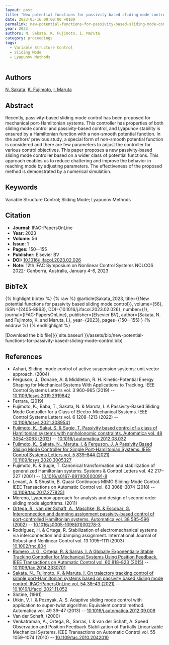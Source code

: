```yaml
---
layout: post
title: "New potential functions for passivity based sliding mode control"
date: 2023-03-16 00:00:00 +0100
permalink: new-potential-functions-for-passivity-based-sliding-mode-control
year: 2023
authors: N. Sakata, K. Fujimoto, I. Maruta
category: proceedings
tags:
  - Variable Structure Control
  - Sliding Mode
  - Lyapunov Methods
---
```

 
## Authors
[N. Sakata](authors/naoki-sakata), [K. Fujimoto](authors/kenji-fujimoto), [I. Maruta](authors/ichiro-maruta)
 
## Abstract
Recently, passivity-based sliding mode control has been proposed for mechanical port-Hamiltonian systems. This controller has properties of both sliding mode control and passivity-based control, and Lyapunov stability is ensured by a Hamiltonian function with a non-smooth potential function. In the authors’ previous study, a special form of non-smooth potential function is considered and there are few parameters to adjust the controller for various control objectives. This paper proposes a new passivity-based sliding mode controller based on a wider class of potential functions. This approach enables us to reduce chattering and improve the behavior in reaching mode by adjusting parameters. The effectiveness of the proposed method is demonstrated by a numerical simulation.
 
## Keywords
Variable Structure Control; Sliding Mode; Lyapunov Methods
 
## Citation
- **Journal:** IFAC-PapersOnLine
- **Year:** 2023
- **Volume:** 56
- **Issue:** 1
- **Pages:** 150--155
- **Publisher:** Elsevier BV
- **DOI:** [10.1016/j.ifacol.2023.02.026](https://doi.org/10.1016/j.ifacol.2023.02.026)
- **Note:** 12th IFAC Symposium on Nonlinear Control Systems NOLCOS 2022- Canberra, Australia, January 4-6, 2023
 
## BibTeX
{% highlight bibtex %}
{% raw %}
@article{Sakata_2023,
  title={{New potential functions for passivity based sliding mode control}},
  volume={56},
  ISSN={2405-8963},
  DOI={10.1016/j.ifacol.2023.02.026},
  number={1},
  journal={IFAC-PapersOnLine},
  publisher={Elsevier BV},
  author={Sakata, N. and Fujimoto, K. and Maruta, I.},
  year={2023},
  pages={150--155}
}
{% endraw %}
{% endhighlight %}
 
[Download the bib file]({{ site.baseurl }}/assets/bib/new-potential-functions-for-passivity-based-sliding-mode-control.bib)
 
## References
- Ashari, Sliding-mode control of active suspension systems: unit vector approach. (2004)
- Ferguson, J., Donaire, A. & Middleton, R. H. Kinetic-Potential Energy Shaping for Mechanical Systems With Applications to Tracking. IEEE Control Systems Letters vol. 3 960–965 (2019) -- [10.1109/lcsys.2019.2919842](https://doi.org/10.1109/lcsys.2019.2919842)
- Ferrara, (2019)
- Fujimoto, K., Baba, T., Sakata, N. & Maruta, I. A Passivity-Based Sliding Mode Controller for a Class of Electro-Mechanical Systems. IEEE Control Systems Letters vol. 6 1208–1213 (2022) -- [10.1109/lcsys.2021.3089541](https://doi.org/10.1109/lcsys.2021.3089541)
- [Fujimoto, K., Sakai, S. & Sugie, T. Passivity based control of a class of Hamiltonian systems with nonholonomic constraints. Automatica vol. 48 3054–3063 (2012)](passivity-based-control-of-a-class-of-hamiltonian-systems-with-nonholonomic-constraints) -- [10.1016/j.automatica.2012.08.032](https://doi.org/10.1016/j.automatica.2012.08.032)
- [Fujimoto, K., Sakata, N., Maruta, I. & Ferguson, J. A Passivity Based Sliding Mode Controller for Simple Port-Hamiltonian Systems. IEEE Control Systems Letters vol. 5 839–844 (2021)](a-passivity-based-sliding-mode-controller-for-simple-port-hamiltonian-systems) -- [10.1109/lcsys.2020.3005327](https://doi.org/10.1109/lcsys.2020.3005327)
- Fujimoto, K. & Sugie, T. Canonical transformation and stabilization of generalized Hamiltonian systems. Systems &amp; Control Letters vol. 42 217–227 (2001) -- [10.1016/s0167-6911(00)00091-8](https://doi.org/10.1016/s0167-6911(00)00091-8)
- Levant, A. & Shustin, B. Quasi-Continuous MIMO Sliding-Mode Control. IEEE Transactions on Automatic Control vol. 63 3068–3074 (2018) -- [10.1109/tac.2017.2778251](https://doi.org/10.1109/tac.2017.2778251)
- Moreno, Lyapunov approach for analysis and design of second order sliding mode algorithms. (2011)
- [Ortega, R., van der Schaft, A., Maschke, B. & Escobar, G. Interconnection and damping assignment passivity-based control of port-controlled Hamiltonian systems. Automatica vol. 38 585–596 (2002)](interconnection-and-damping-assignment-passivity-based-control-of-port-controlled-hamiltonian-systems) -- [10.1016/s0005-1098(01)00278-3](https://doi.org/10.1016/s0005-1098(01)00278-3)
- Rodríguez, H. & Ortega, R. Stabilization of electromechanical systems via interconnection and damping assignment. International Journal of Robust and Nonlinear Control vol. 13 1095–1111 (2003) -- [10.1002/rnc.804](https://doi.org/10.1002/rnc.804)
- [Romero, J. G., Ortega, R. & Sarras, I. A Globally Exponentially Stable Tracking Controller for Mechanical Systems Using Position Feedback. IEEE Transactions on Automatic Control vol. 60 818–823 (2015)](a-globally-exponentially-stable-tracking-controller-for-mechanical-systems-using-position-feedback) -- [10.1109/tac.2014.2330701](https://doi.org/10.1109/tac.2014.2330701)
- [Sakata, N., Fujimoto, K. & Maruta, I. On trajectory tracking control of simple port-Hamiltonian systems based on passivity based sliding mode control. IFAC-PapersOnLine vol. 54 38–43 (2021)](on-trajectory-tracking-control-of-simple-port-hamiltonian-systems-based-on-passivity-based-sliding-mode-control) -- [10.1016/j.ifacol.2021.11.052](https://doi.org/10.1016/j.ifacol.2021.11.052)
- Slotine, (1991)
- Utkin, V. I. & Poznyak, A. S. Adaptive sliding mode control with application to super-twist algorithm: Equivalent control method. Automatica vol. 49 39–47 (2013) -- [10.1016/j.automatica.2012.09.008](https://doi.org/10.1016/j.automatica.2012.09.008)
- Van der Schaft, (2000)
- Venkatraman, A., Ortega, R., Sarras, I. & van der Schaft, A. Speed Observation and Position Feedback Stabilization of Partially Linearizable Mechanical Systems. IEEE Transactions on Automatic Control vol. 55 1059–1074 (2010) -- [10.1109/tac.2010.2042010](https://doi.org/10.1109/tac.2010.2042010)

